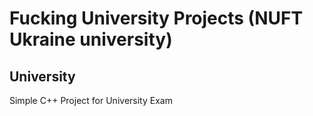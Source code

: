 # Fucking University Projects (NUFT Ukraine university)

## University
Simple C++ Project for University Exam
